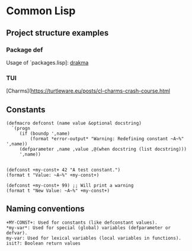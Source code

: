 # Common Lisp

## Project structure examples

### Package def

Usage of `packages.lisp]: [drakma](https://github.com/edicl/drakma/blob/master/packages.lisp)

### TUI

[Charms](https://turtleware.eu/posts/cl-charms-crash-course.html

## Constants

```
(defmacro defconst (name value &optional docstring)
  `(progn
     (if (boundp ',name)
         (format *error-output* "Warning: Redefining constant ~A~%" ',name))
     (defparameter ,name ,value ,@(when docstring (list docstring)))
     ',name))


(defconst +my-const+ 42 "A test constant.")
(format t "Value: ~A~%" +my-const+)

(defconst +my-const+ 99) ;; Will print a warning
(format t "New Value: ~A~%" +my-const+)

```

## Naming conventions


    +MY-CONST+: Used for constants (like defconstant values).
    *my-var*: Used for special (global) variables (defparameter or defvar).
    my-var: Used for lexical variables (local variables in functions).
    isit?: Boolean return values

